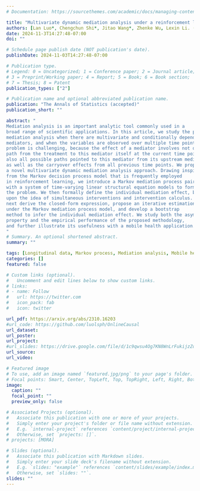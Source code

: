 ```yaml
---
# Documentation: https://sourcethemes.com/academic/docs/managing-content/

title: "Multivariate dynamic mediation analysis under a reinforcement learning framework"
authors: [Lan Luo*, Chengchun Shi*, Jitao Wang*, Zhenke Wu, Lexin Li. (* Co-first authors)]
date: 2024-11-3T14:27:48-07:00
doi: ""

# Schedule page publish date (NOT publication's date).
publishDate: 2024-11-03T14:27:48-07:00

# Publication type.
# Legend: 0 = Uncategorized; 1 = Conference paper; 2 = Journal article;
# 3 = Preprint/Working paper; 4 = Report; 5 = Book; 6 = Book section;
# 7 = Thesis; 8 = Patent
publication_types: ["2"]

# Publication name and optional abbreviated publication name.
publication: "The Annals of Statistics (accepted)"
publication_short: ""

abstract: "
Mediation analysis is an important analytic tool commonly used in a
broad range of scientific applications. In this article, we study the problem of
mediation analysis when there are multivariate and conditionally dependent
mediators, and when the variables are observed over multiple time points. The
problem is challenging, because the effect of a mediator involves not only the
path from the treatment to this mediator itself at the current time point, but
also all possible paths pointed to this mediator from its upstream mediators,
as well as the carryover effects from all previous time points. We propose
a novel multivariate dynamic mediation analysis approach. Drawing inspiration
from the Markov decision process model that is frequently employed
in reinforcement learning, we introduce a Markov mediation process paired
with a system of time-varying linear structural equation models to formulate
the problem. We then formally define the individual mediation effect, built
upon the idea of simultaneous interventions and intervention calculus. We
next derive the closed-form expression, propose an iterative estimation procedure
under the Markov mediation process model, and develop a bootstrap
method to infer the individual mediation effect. We study both the asymptotic
property and the empirical performance of the proposed methodology,
and further illustrate its usefulness with a mobile health application.
"
# Summary. An optional shortened abstract.
summary: ""

tags: [Longitudinal data, Markov process, Mediation analysis, Mobile health, Reinforcement learning]
categories: []
featured: false

# Custom links (optional).
#   Uncomment and edit lines below to show custom links.
# links:
# - name: Follow
#   url: https://twitter.com
#   icon_pack: fab
#   icon: twitter

url_pdf: https://arxiv.org/abs/2310.16203
#url_code: https://github.com/luolsph/OnlineCausal
url_dataset:
url_poster: 
url_project:
#url_slides: https://drive.google.com/file/d/1c9qwsu4Og7KN8WnLrFukijzZoh9Mbd6D/view?usp=sharing
url_source:
url_video:

# Featured image
# To use, add an image named `featured.jpg/png` to your page's folder. 
# Focal points: Smart, Center, TopLeft, Top, TopRight, Left, Right, BottomLeft, Bottom, BottomRight.
image:
  caption: ""
  focal_point: ""
  preview_only: false

# Associated Projects (optional).
#   Associate this publication with one or more of your projects.
#   Simply enter your project's folder or file name without extension.
#   E.g. `internal-project` references `content/project/internal-project/index.md`.
#   Otherwise, set `projects: []`.
# projects: [MORA]

# Slides (optional).
#   Associate this publication with Markdown slides.
#   Simply enter your slide deck's filename without extension.
#   E.g. `slides: "example"` references `content/slides/example/index.md`.
#   Otherwise, set `slides: ""`.
slides: ""
---
```

